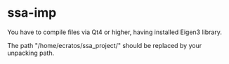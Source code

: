# ssa-imp

You have to compile files via Qt4 or higher, having installed Eigen3 library.

The path "/home/ecratos/ssa_project/" should be replaced by your unpacking path.


